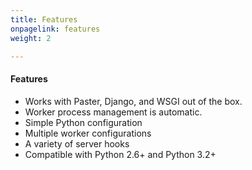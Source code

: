 ```yaml
---
title: Features
onpagelink: features
weight: 2

---
```


#### **Features**

- Works with Paster, Django, and WSGI out of the box.
- Worker process management is automatic.
- Simple Python configuration
- Multiple worker configurations
- A variety of server hooks
- Compatible with Python 2.6+ and Python 3.2+
 